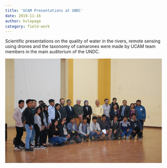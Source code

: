 ```yaml
---
title: 'UCAM Presentations at UNDC'
date: 2019-11-16
author: hvlepage
category: field-work
---
```


Scientific presentations on the quality of water in the rivers, remote sensing using drones and the taxonomy of camarones were made by UCAM team members in the main auditorium of the UNDC.

![Group Photo UNDC](/assets/posts/nov2019_presentation.JPG)
